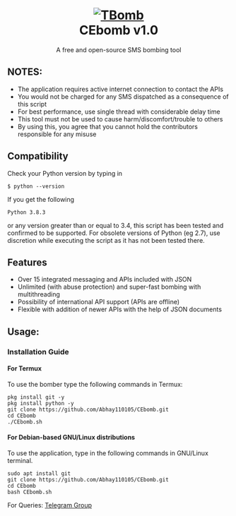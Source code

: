 <h1 align="center">
  <br>
  <a href="https://github.com/Abhay110105/CEbomb.git"><img src="https://www.angrybirds.com/wp-content/uploads/2022/05/ABCOM_202203_350x350_CharacterDimensio_Blues_Classic.png" alt="TBomb"></a>
  <br>
  CEbomb v1.0
  <br>
</h1>


<p align="center">A free and open-source SMS bombing tool</p>

## NOTES:

- The application requires active internet connection to contact the APIs
- You would not be charged for any SMS dispatched as a consequence of this script
- For best performance, use single thread with considerable delay time
- This tool must not be used to cause harm/discomfort/trouble to others
- By using this, you agree that you cannot hold the contributors responsible for any misuse

## Compatibility
Check your Python version by typing in
```shell script
$ python --version
```
If you get the following
```shell script
Python 3.8.3
```
or any version greater than or equal to 3.4, this script has been tested and confirmed to be supported. For obsolete versions of Python (eg 2.7), use discretion while executing the script as it has not been tested there.

## Features

- Over 15 integrated messaging and APIs included with JSON
- Unlimited (with abuse protection) and super-fast bombing with multithreading
- Possibility of international API support (APIs are offline)
- Flexible with addition of newer APIs with the help of JSON documents

## Usage:

### Installation Guide

#### For Termux

To use the bomber type the following commands in Termux:
```shell script
pkg install git -y 
pkg install python -y 
git clone https://github.com/Abhay110105/CEbomb.git
cd CEbomb
./CEbomb.sh
```
#### For Debian-based GNU/Linux distributions

To use the application, type in the following commands in GNU/Linux terminal.
```shell script
sudo apt install git
git clone https://github.com/Abhay110105/CEbomb.git
cd CEbomb
bash CEbomb.sh
```

For Queries: [Telegram Group](https://t.me/+3Tz_BV1Odvc3Zj1)  


